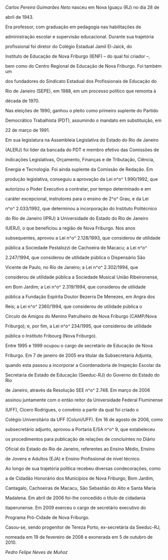 

*Carlos Pereira Guimarães Neto* nasceu em Nova Iguaçu (RJ) no dia 28 de

abril de 1943.



Era professor, com graduação em pedagogia nas habilitações de

administração escolar e supervisão educacional. Durante sua trajetória

profissional foi diretor do Colégio Estadual Jamil El-Jaick, do

Instituto de Educação de Nova Friburgo (IENF) – do qual foi criador –,

bem como do Centro Regional de Educação de Nova Friburgo. Foi também um

dos fundadores do Sindicato Estadual dos Profissionais de Educação do

Rio de Janeiro (SEPE), em 1988, em um processo político que remonta à

década de 1970.



Nas eleições de 1990, ganhou o pleito como primeiro suplente do Partido

Democrático Trabalhista (PDT), assumindo o mandato em substituição, em

22 de março de 1991.



Em sua legislatura na Assembleia Legislativa do Estado do Rio de Janeiro

(ALERJ) foi líder da bancada do PDT e membro efetivo das Comissões de

Indicações Legislativas, Orçamento, Finanças e de Tributação, Ciência,

Energia e Tecnologia. Foi ainda suplente da Comissão de Redação. Em

produção legislativa, conseguiu a aprovação da Lei n^o^ 1.990/1992, que

autorizou o Poder Executivo a contratar, por tempo determinado e em

caráter excepcional, instrutores para o ensino de 2^o^ Grau, e da Lei

n^o^ 2.033/1992, que determinou a incorporação do Instituto Politécnico

do Rio de Janeiro (IPRJ) à Universidade do Estado do Rio de Janeiro

(UERJ), o que beneficiou a região de Nova Friburgo. Nos anos

subsequentes, aprovou a Lei n^o^ 2.128/1993, que considerou de utilidade

pública a Sociedade Pestalozzi de Cachoeira de Macacu; a Lei n^o^

2.247/1994, que considerou de utilidade pública o Dispensário São

Vicente de Paulo, no Rio de Janeiro; a Lei n^o^ 2.302/1994, que

considerou de utilidade pública a Sociedade Musical União Ribeironense,

em Bom Jardim; a Lei n^o^ 2.319/1994, que considerou de utilidade

pública a Fundação Espírita Doutor Bezerra De Menezes, em Angra dos

Reis; a Lei n^o^ 2360/1994, que considerou de utilidade pública o

Círculo de Amigos do Menino Patrulheiro de Nova Friburgo (CAMP/Nova

Friburgo); e, por fim, a Lei n^o^ 234/1995, que considerou de utilidade

pública o Instituto Fribourg (Nova Friburgo).



Entre 1995 e 1999 ocupou o cargo de secretário de Educação de Nova

Friburgo. Em 7 de janeiro de 2005 era titular da Subsecretaria Adjunta,

quando esta passou a incorporar a Coordenadoria de Inspeção Escolar da

Secretaria de Estado de Educação (Seeduc-RJ) do Governo do Estado do Rio

de Janeiro, através da Resolução SEE n^o^ 2.748. Em março de 2006

assinou juntamente com o então reitor da Universidade Federal Fluminense

(UFF), Cícero Rodrigues, o convênio a partir da qual foi criado o

Colégio Universitário da UFF (Coluni/UFF). Em 16 de agosto de 2006, como

subsecretário adjunto, aprovou a Portaria E/SA n^o^ 9, que estabeleceu

os procedimentos para publicação de relações de concluintes no Diário

Oficial do Estado do Rio de Janeiro, referentes ao Ensino Médio, Ensino

de Jovens e Adultos (EJA) e Ensino Profissional de nível técnico.



Ao longo de sua trajetória política recebeu diversas condecorações, como

a de Cidadão Honorário dos Municípios de Nova Friburgo, Bom Jardim,

Cantagalo, Cachoeiras de Macacu, São Sebastião do Alto e Santa Maria

Madalena. Em abril de 2006 foi-lhe concedido o título de cidadania

itaperunense. Em 2009 exerceu o cargo de secretário executivo do

Programa Pró-Cidade de Nova Friburgo.



Casou-se, sendo progenitor de Tereza Porto, ex-secretária da Seeduc-RJ,

nomeada em 19 de fevereiro de 2008 e exonerada em 5 de outubro de 2010.



*Pedro Felipe Neves de Muñoz*



